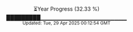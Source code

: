 <p align="center">
⏳Year Progress (32.33 %)<br>
█████████▁▁▁▁▁▁▁▁▁▁▁▁▁▁▁▁▁▁▁▁▁ <br>
<sub>Updated: Tue, 29 Apr 2025 00:12:54 GMT</sub>
</p>

